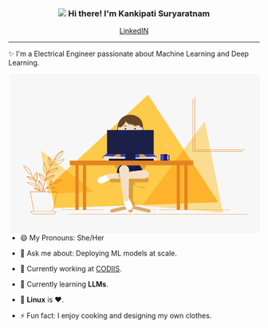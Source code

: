 <!-- Heading -->
<h3 align="center"><img src = "https://raw.githubusercontent.com/MartinHeinz/MartinHeinz/master/wave.gif" width = 30px> Hi there! I'm Kankipati Suryaratnam</h3>



<p align="center">
  <a href="https://twitter.com/kankipati">LinkedIN</a>
</p>

 <!-- About section -->

---
✨ I'm a Electrical Engineer passionate about Machine Learning and Deep Learning. 




<!-- code gif-->
<img align="right" alt="GIF" src="./code.gif" width="500" height="320" />

- 😄 My Pronouns: She/Her   

- 💬 Ask me about: Deploying ML models at scale.

- 💼 Currently working at [CODIIS](https://www.codiis.com/index.html).

- :seedling: Currently learning **LLMs**.

- :penguin: **Linux** is :heart:.

- ⚡ Fun fact: I enjoy cooking and designing my own clothes.
  
<!-- About section: END -->


<!-- THE END -->


<!--
**lauragift21/lauragift21** is a ✨ _special_ ✨ repository because its `README.md` (this file) appears on your GitHub profile.

Here are some ideas to get you started:

- 🔭 I’m currently working on ...
- 🌱 I’m currently learning ...
- 👯 I’m looking to collaborate on ...
- 🤔 I’m looking for help with ...
- 💬 Ask me about ...
- 📫 How to reach me: ...
- 😄 Pronouns: ...
- ⚡ Fun fact: ...
-->
